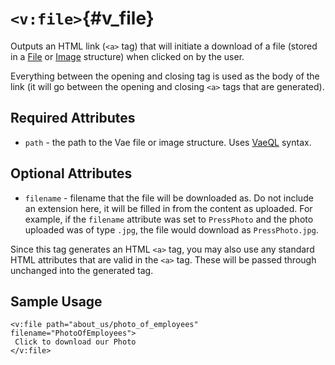 # `<v:file>`{#v_file}

Outputs an HTML link (`<a>` tag) that will initiate a download of a file
(stored in a [File](#structure.file) or [Image](#structure.image)
structure) when clicked on by the user.

Everything between the opening and closing tag is used as the body of
the link (it will go between the opening and closing `<a>` tags that are
generated).

## Required Attributes

-   `path` - the path to the Vae file or image structure. Uses
    [VaeQL](#vaeql) syntax.

## Optional Attributes

-   `filename` - filename that the file will be downloaded as. Do not
    include an extension here, it will be filled in from the content
    as uploaded. For example, if the `filename` attribute was set to
    `PressPhoto` and the photo uploaded was of type `.jpg`, the file
    would download as `PressPhoto.jpg`.

Since this tag generates an HTML `<a>` tag, you may also use any
standard HTML attributes that are valid in the `<a>` tag. These will be
passed through unchanged into the generated tag.

## Sample Usage

    <v:file path="about_us/photo_of_employees" filename="PhotoOfEmployees">
     Click to download our Photo
    </v:file>
